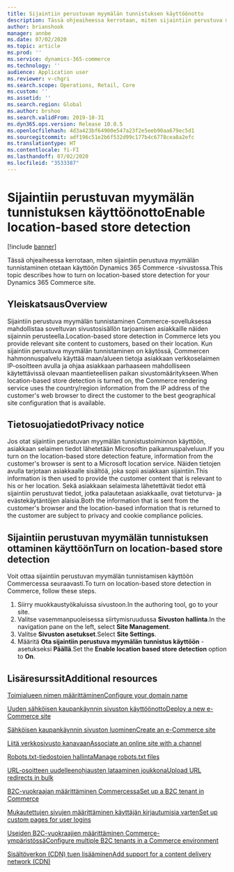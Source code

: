 ```yaml
---
title: Sijaintiin perustuvan myymälän tunnistuksen käyttöönotto
description: Tässä ohjeaiheessa kerrotaan, miten sijaintiin perustuva myymälän tunnistaminen otetaan käyttöön Dynamics 365 Commerce -sivustossa.
author: brianshook
manager: annbe
ms.date: 07/02/2020
ms.topic: article
ms.prod: ''
ms.service: dynamics-365-commerce
ms.technology: ''
audience: Application user
ms.reviewer: v-chgri
ms.search.scope: Operations, Retail, Core
ms.custom: ''
ms.assetid: ''
ms.search.region: Global
ms.author: brshoo
ms.search.validFrom: 2019-10-31
ms.dyn365.ops.version: Release 10.0.5
ms.openlocfilehash: 4d3a423bf64900e547a23f2e5eeb90aa679ec5d1
ms.sourcegitcommit: adf196c51e2b6f532d99c177b4c6778cea8a2efc
ms.translationtype: HT
ms.contentlocale: fi-FI
ms.lasthandoff: 07/02/2020
ms.locfileid: "3533387"
---
```

# <a name="enable-location-based-store-detection"></a><span data-ttu-id="a3014-103">Sijaintiin perustuvan myymälän tunnistuksen käyttöönotto</span><span class="sxs-lookup"><span data-stu-id="a3014-103">Enable location-based store detection</span></span>


[!include [banner](includes/banner.md)]

<span data-ttu-id="a3014-104">Tässä ohjeaiheessa kerrotaan, miten sijaintiin perustuva myymälän tunnistaminen otetaan käyttöön Dynamics 365 Commerce -sivustossa.</span><span class="sxs-lookup"><span data-stu-id="a3014-104">This topic describes how to turn on location-based store detection for your Dynamics 365 Commerce site.</span></span>

## <a name="overview"></a><span data-ttu-id="a3014-105">Yleiskatsaus</span><span class="sxs-lookup"><span data-stu-id="a3014-105">Overview</span></span>

<span data-ttu-id="a3014-106">Sijaintiin perustuva myymälän tunnistaminen Commerce-sovelluksessa mahdollistaa soveltuvan sivustosisällön tarjoamisen asiakkaille näiden sijainnin perusteella.</span><span class="sxs-lookup"><span data-stu-id="a3014-106">Location-based store detection in Commerce lets you provide relevant site content to customers, based on their location.</span></span> <span data-ttu-id="a3014-107">Kun sijaintiin perustuva myymälän tunnistaminen on käytössä, Commercen hahmonnuspalvelu käyttää maan/alueen tietoja asiakkaan verkkoselaimen IP-osoitteen avulla ja ohjaa asiakkaan parhaaseen mahdolliseen käytettävissä olevaan maantieteellisen paikan sivustomääritykseen.</span><span class="sxs-lookup"><span data-stu-id="a3014-107">When location-based store detection is turned on, the Commerce rendering service uses the country/region information from the IP address of the customer's web browser to direct the customer to the best geographical site configuration that is available.</span></span>

## <a name="privacy-notice"></a><span data-ttu-id="a3014-108">Tietosuojatiedot</span><span class="sxs-lookup"><span data-stu-id="a3014-108">Privacy notice</span></span>

<span data-ttu-id="a3014-109">Jos otat sijaintiin perustuvan myymälän tunnistustoiminnon käyttöön, asiakkaan selaimen tiedot lähetetään Microsoftin paikannuspalveluun.</span><span class="sxs-lookup"><span data-stu-id="a3014-109">If you turn on the location-based store detection feature, information from the customer's browser is sent to a Microsoft location service.</span></span> <span data-ttu-id="a3014-110">Näiden tietojen avulla tarjotaan asiakkaalle sisältöä, joka sopii asiakkaan sijaintiin.</span><span class="sxs-lookup"><span data-stu-id="a3014-110">This information is then used to provide the customer content that is relevant to his or her location.</span></span> <span data-ttu-id="a3014-111">Sekä asiakkaan selaimesta lähetettävät tiedot että sijaintiin perustuvat tiedot, jotka palautetaan asiakkaalle, ovat tietoturva- ja evästekäytäntöjen alaisia.</span><span class="sxs-lookup"><span data-stu-id="a3014-111">Both the information that is sent from the customer's browser and the location-based information that is returned to the customer are subject to privacy and cookie compliance policies.</span></span>

## <a name="turn-on-location-based-store-detection"></a><span data-ttu-id="a3014-112">Sijaintiin perustuvan myymälän tunnistuksen ottaminen käyttöön</span><span class="sxs-lookup"><span data-stu-id="a3014-112">Turn on location-based store detection</span></span>

<span data-ttu-id="a3014-113">Voit ottaa sijaintiin perustuvan myymälän tunnistamisen käyttöön Commercessa seuraavasti.</span><span class="sxs-lookup"><span data-stu-id="a3014-113">To turn on location-based store detection in Commerce, follow these steps.</span></span>

1. <span data-ttu-id="a3014-114">Siirry muokkaustyökaluissa sivustoon.</span><span class="sxs-lookup"><span data-stu-id="a3014-114">In the authoring tool, go to your site.</span></span>
1. <span data-ttu-id="a3014-115">Valitse vasemmanpuoleisessa siirtymisruudussa **Sivuston hallinta**.</span><span class="sxs-lookup"><span data-stu-id="a3014-115">In the navigation pane on the left, select **Site Management**.</span></span>
1. <span data-ttu-id="a3014-116">Valitse **Sivuston asetukset**.</span><span class="sxs-lookup"><span data-stu-id="a3014-116">Select **Site Settings**.</span></span>
1. <span data-ttu-id="a3014-117">Määritä **Ota sijaintiin perustuva myymälän tunnistus käyttöön** -asetukseksi **Päällä**.</span><span class="sxs-lookup"><span data-stu-id="a3014-117">Set the **Enable location based store detection** option to **On**.</span></span>

## <a name="additional-resources"></a><span data-ttu-id="a3014-118">Lisäresurssit</span><span class="sxs-lookup"><span data-stu-id="a3014-118">Additional resources</span></span>

[<span data-ttu-id="a3014-119">Toimialueen nimen määrittäminen</span><span class="sxs-lookup"><span data-stu-id="a3014-119">Configure your domain name</span></span>](configure-your-domain-name.md)

[<span data-ttu-id="a3014-120">Uuden sähköisen kaupankäynnin sivuston käyttöönotto</span><span class="sxs-lookup"><span data-stu-id="a3014-120">Deploy a new e-Commerce site</span></span>](deploy-ecommerce-site.md)

[<span data-ttu-id="a3014-121">Sähköisen kaupankäynnin sivuston luominen</span><span class="sxs-lookup"><span data-stu-id="a3014-121">Create an e-Commerce site</span></span>](create-ecommerce-site.md)

[<span data-ttu-id="a3014-122">Liitä verkkosivusto kanavaan</span><span class="sxs-lookup"><span data-stu-id="a3014-122">Associate an online site with a channel</span></span>](associate-site-online-store.md)

[<span data-ttu-id="a3014-123">Robots.txt-tiedostojen hallinta</span><span class="sxs-lookup"><span data-stu-id="a3014-123">Manage robots.txt files</span></span>](manage-robots-txt-files.md)

[<span data-ttu-id="a3014-124">URL-osoitteen uudelleenohjausten lataaminen joukkona</span><span class="sxs-lookup"><span data-stu-id="a3014-124">Upload URL redirects in bulk</span></span>](upload-bulk-redirects.md)

[<span data-ttu-id="a3014-125">B2C-vuokraajan määrittäminen Commercessa</span><span class="sxs-lookup"><span data-stu-id="a3014-125">Set up a B2C tenant in Commerce</span></span>](set-up-B2C-tenant.md)

[<span data-ttu-id="a3014-126">Mukautettujen sivujen määrittäminen käyttäjän kirjautumisia varten</span><span class="sxs-lookup"><span data-stu-id="a3014-126">Set up custom pages for user logins</span></span>](custom-pages-user-logins.md)

[<span data-ttu-id="a3014-127">Useiden B2C-vuokraajien määrittäminen Commerce-ympäristössä</span><span class="sxs-lookup"><span data-stu-id="a3014-127">Configure multiple B2C tenants in a Commerce environment</span></span>](configure-multi-B2C-tenants.md)

[<span data-ttu-id="a3014-128">Sisältöverkon (CDN) tuen lisääminen</span><span class="sxs-lookup"><span data-stu-id="a3014-128">Add support for a content delivery network (CDN)</span></span>](add-cdn-support.md)
